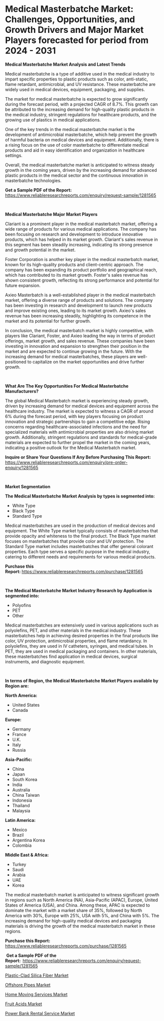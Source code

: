 <p><h1>Medical Masterbatche Market: Challenges, Opportunities, and Growth Drivers and Major Market Players forecasted for period from 2024 - 2031</h1></p><p><strong>Medical Masterbatche Market Analysis and Latest Trends</strong></p>
<p><p>Medical masterbatche is a type of additive used in the medical industry to impart specific properties to plastic products such as color, anti-static, flame retardant, antimicrobial, and UV resistance. These masterbatche are widely used in medical devices, equipment, packaging, and supplies.</p><p>The market for medical masterbatche is expected to grow significantly during the forecast period, with a projected CAGR of 8.7%. This growth can be attributed to the increasing demand for high-quality plastic products in the medical industry, stringent regulations for healthcare products, and the growing use of plastics in medical applications.</p><p>One of the key trends in the medical masterbatche market is the development of antimicrobial masterbatche, which help prevent the growth of harmful bacteria on medical devices and equipment. Additionally, there is a rising focus on the use of color masterbatche to differentiate medical products and aid in easy identification and organization in healthcare settings.</p><p>Overall, the medical masterbatche market is anticipated to witness steady growth in the coming years, driven by the increasing demand for advanced plastic products in the medical sector and the continuous innovation in masterbatche technologies.</p></p>
<p><strong>Get a Sample PDF of the Report:&nbsp;</strong> <a href="https://www.reliableresearchreports.com/enquiry/request-sample/1281565">https://www.reliableresearchreports.com/enquiry/request-sample/1281565</a></p>
<p>&nbsp;</p>
<p><strong>Medical Masterbatche Major Market Players</strong></p>
<p><p>Clariant is a prominent player in the medical masterbatch market, offering a wide range of products for various medical applications. The company has been focusing on research and development to introduce innovative products, which has helped in its market growth. Clariant's sales revenue in this segment has been steadily increasing, indicating its strong presence and growth potential in the market.</p><p>Foster Corporation is another key player in the medical masterbatch market, known for its high-quality products and client-centric approach. The company has been expanding its product portfolio and geographical reach, which has contributed to its market growth. Foster's sales revenue has shown consistent growth, reflecting its strong performance and potential for future expansion.</p><p>Axieo Masterbatch is a well-established player in the medical masterbatch market, offering a diverse range of products and solutions. The company has been investing in research and development to launch new products and improve existing ones, leading to its market growth. Axieo's sales revenue has been increasing steadily, highlighting its competence in the market and its potential for further growth.</p><p>In conclusion, the medical masterbatch market is highly competitive, with players like Clariant, Foster, and Axieo leading the way in terms of product offerings, market growth, and sales revenue. These companies have been investing in innovation and expansion to strengthen their position in the market and are expected to continue growing in the future. With the increasing demand for medical masterbatches, these players are well-positioned to capitalize on the market opportunities and drive further growth.</p></p>
<p>&nbsp;</p>
<p><strong>What Are The Key Opportunities For Medical Masterbatche Manufacturers?</strong></p>
<p><p>The global Medical Masterbatch market is experiencing steady growth, driven by increasing demand for medical devices and equipment across the healthcare industry. The market is expected to witness a CAGR of around 6% during the forecast period, with key players focusing on product innovation and strategic partnerships to gain a competitive edge. Rising concerns regarding healthcare-associated infections and the need for specialized materials with antimicrobial properties are also driving market growth. Additionally, stringent regulations and standards for medical-grade materials are expected to further propel the market in the coming years, indicating a positive outlook for the Medical Masterbatch market.</p></p>
<p><strong>Inquire or Share Your Questions If Any Before Purchasing This Report:</strong> <a href="https://www.reliableresearchreports.com/enquiry/pre-order-enquiry/1281565">https://www.reliableresearchreports.com/enquiry/pre-order-enquiry/1281565</a></p>
<p>&nbsp;</p>
<p><strong>Market Segmentation</strong></p>
<p><strong>The Medical Masterbatche Market Analysis by types is segmented into:</strong></p>
<p><ul><li>White Type</li><li>Black Type</li><li>Standard Type</li></ul></p>
<p><p>Medical masterbatches are used in the production of medical devices and equipment. The White Type market typically consists of masterbatches that provide opacity and whiteness to the final product. The Black Type market focuses on masterbatches that provide color and UV protection. The Standard Type market includes masterbatches that offer general colorant properties. Each type serves a specific purpose in the medical industry, catering to different needs and requirements for various medical products.</p></p>
<p><strong>Purchase this Report:&nbsp;</strong><a href="https://www.reliableresearchreports.com/purchase/1281565">https://www.reliableresearchreports.com/purchase/1281565</a></p>
<p>&nbsp;</p>
<p><strong>The Medical Masterbatche Market Industry Research by Application is segmented into:</strong></p>
<p><ul><li>Polyofins</li><li>PET</li><li>Other</li></ul></p>
<p><p>Medical masterbatches are extensively used in various applications such as polyolefins, PET, and other materials in the medical industry. These masterbatches help in achieving desired properties in the final products like color, UV protection, antimicrobial properties, and flame retardancy. In polyolefins, they are used in IV catheters, syringes, and medical tubes. In PET, they are used in medical packaging and containers. In other materials, these masterbatches find application in medical devices, surgical instruments, and diagnostic equipment.</p></p>
<p>&nbsp;</p>
<p><strong>In terms of Region, the Medical Masterbatche Market Players available by Region are:</strong></p>
<p>
    <p> <strong> North America: </strong>
        <ul>
            <li>United States</li>
            <li>Canada</li>
        </ul>
        </p> 
    <p> <strong> Europe: </strong>
        <ul>
            <li>Germany</li>
            <li>France</li>
            <li>U.K.</li>
            <li>Italy</li>
            <li>Russia</li>
        </ul>
        </p> 
    <p> <strong> Asia-Pacific: </strong>
        <ul>
            <li>China</li>
            <li>Japan</li>
            <li>South Korea</li>
            <li>India</li>
            <li>Australia</li>
            <li>China Taiwan</li>
            <li>Indonesia</li>
            <li>Thailand</li>
            <li>Malaysia</li>
        </ul>
        </p> 
    <p> <strong> Latin America: </strong>
        <ul>
            <li>Mexico</li>
            <li>Brazil</li>
            <li>Argentina Korea</li>
            <li>Colombia</li>
        </ul>
        </p> 
    <p> <strong> Middle East & Africa: </strong>
        <ul>
            <li>Turkey</li>
            <li>Saudi</li>
            <li>Arabia</li>
            <li>UAE</li>
            <li>Korea</li>
        </ul>
    </p>
    </p>
<p><p>The medical masterbatch market is anticipated to witness significant growth in regions such as North America (NA), Asia-Pacific (APAC), Europe, United States of America (USA), and China. Among these, APAC is expected to dominate the market with a market share of 35%, followed by North America with 30%, Europe with 25%, USA with 5%, and China with 5%. The increasing demand for high-quality medical devices and packaging materials is driving the growth of the medical masterbatch market in these regions.</p></p>
<p><strong>Purchase this Report: </strong><a href="https://www.reliableresearchreports.com/purchase/1281565">https://www.reliableresearchreports.com/purchase/1281565</a></p>
<p>&nbsp;<strong>Get a Sample PDF of the Report:&nbsp;&nbsp;</strong><a href="https://www.reliableresearchreports.com/enquiry/request-sample/1281565">https://www.reliableresearchreports.com/enquiry/request-sample/1281565</a></p>
<p><strong></strong></p>
<p><p><a href="https://github.com/nicholepatriciadoylenwnrjr0/Market-Research-Report-List-1/blob/main/plastic-clad-silica-fiber-market.md">Plastic-Clad Silica Fiber Market</a></p><p><a href="https://medium.com/@kyliemorgan1913/offshore-pipes-market-furnishes-information-on-market-share-market-trends-and-market-growth-f51e5f7ac29b">Offshore Pipes Market</a></p><p><a href="https://medium.com/@alesiabrahimi58/home-moving-services-market-share-evolution-and-market-growth-trends-2024-2031-e5ec02b6e029">Home Moving Services Market</a></p><p><a href="https://medium.com/@alesiabrahimi58/fruit-acids-market-size-reveals-the-best-marketing-channels-in-global-industry-525fcc8355b6">Fruit Acids Market</a></p><p><a href="https://medium.com/@besaosmani1903/power-bank-rental-service-market-analysis-and-sze-forecasted-for-period-from-2024-to-2031-0b7ff2208aa6">Power Bank Rental Service Market</a></p></p>
